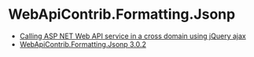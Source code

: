 # WebApiContrib.Formatting.Jsonp

- [Calling ASP NET Web API service in a cross domain using jQuery ajax](https://www.youtube.com/watch?v=WKZLVqwpoiE)
- [WebApiContrib.Formatting.Jsonp 3.0.2](https://www.nuget.org/packages/WebApiContrib.Formatting.Jsonp/3.0.2?_src=template)
